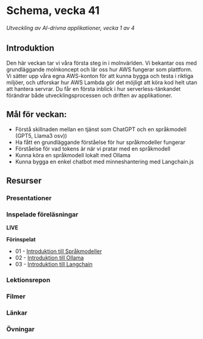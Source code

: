 # Schema, vecka 41
###### Utveckling av AI-drivna applikationer, vecka 1 av 4

## Introduktion

Den här veckan tar vi våra första steg in i molnvärlden. Vi bekantar oss med grundläggande molnkoncept och lär oss hur AWS fungerar som plattform. Vi sätter upp våra egna AWS-konton för att kunna bygga och testa i riktiga miljöer, och utforskar hur AWS Lambda gör det möjligt att köra kod helt utan att hantera servrar. Du får en första inblick i hur serverless-tänkandet förändrar både utvecklingsprocessen och driften av applikationer.

## Mål för veckan:

* Förstå skillnaden mellan en tjänst som ChatGPT och en språkmodell (GPT5, Llama3 osv))
* Ha fått en grundläggande förståelse för hur språkmodeller fungerar
* Förståelse för vad tokens är när vi pratar med en språkmodell
* Kunna köra en språkmodell lokalt med Ollama
* Kunna bygga en enkel chatbot med minneshantering med Langchain.js

## Resurser

### Presentationer


### Inspelade föreläsningar

**LIVE**

**Förinspelat**

* 01 - [Introduktion till Språkmodeller](https://vimeo.com/1122239243/8379069134)
* 02 - [Introduktion till Ollama](https://vimeo.com/1123227123/7994dc9516)
* 03 - [Introduktion till Langchain](https://vimeo.com/1123227219/ea9448fbc5)


### Lektionsrepon


### Filmer


### Länkar


### Övningar 

